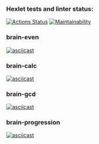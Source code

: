 ### Hexlet tests and linter status:
[![Actions Status](https://github.com/Allanium/python-project-49/actions/workflows/hexlet-check.yml/badge.svg)](https://github.com/Allanium/python-project-49/actions)
[![Maintainability](https://api.codeclimate.com/v1/badges/c951f3e347a2fb374872/maintainability)](https://codeclimate.com/github/Allanium/python-project-49/maintainability)

### brain-even
[![asciicast](https://asciinema.org/a/L14KGKic9KXuxSClX8f4gB4zm.svg)](https://asciinema.org/a/L14KGKic9KXuxSClX8f4gB4zm)

### brain-calc
[![asciicast](https://asciinema.org/a/13KwInbIoi14VEUwiUt1NKhAF.svg)](https://asciinema.org/a/13KwInbIoi14VEUwiUt1NKhAF)

### brain-gcd
[![asciicast](https://asciinema.org/a/yX1NPzsffxbg6Lx9SEQw7NnHS.svg)](https://asciinema.org/a/yX1NPzsffxbg6Lx9SEQw7NnHS)

### brain-progression
[![asciicast](https://asciinema.org/a/G3gJ8l0nv3CHDwVs9nq1mh9jT.svg)](https://asciinema.org/a/G3gJ8l0nv3CHDwVs9nq1mh9jT)
